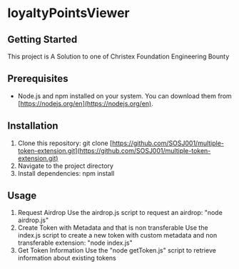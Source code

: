 # loyaltyPointsViewer
## Getting Started
This project is A Solution to one of Christex Foundation Engineering Bounty

## Prerequisites

* Node.js and npm installed on your system. You can download them from [https://nodejs.org/en](https://nodejs.org/en).

## Installation

1. Clone this repository:
   git clone [https://github.com/SOSJ001/multiple-token-extension.git](https://github.com/SOSJ001/multiple-token-extension.git)
2. Navigate to the project directory
3. Install dependencies: npm install
   
## Usage
1. Request Airdrop
   Use the airdrop.js script to request an airdrop: "node airdrop.js"
2. Create Token with Metadata and that is non transferable
   Use the index.js script to create a new token with custom metadata and non transferable extension: "node index.js"
3.  Get Token Information
   Use the "node getToken.js" script to retrieve information about existing tokens
